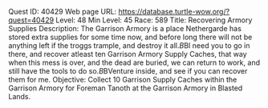 Quest ID: 40429
Web page URL: https://database.turtle-wow.org/?quest=40429
Level: 48
Min Level: 45
Race: 589
Title: Recovering Armory Supplies
Description: The Garrison Armory is a place Nethergarde has stored extra supplies for some time now, and before long there will not be anything left if the troggs trample, and destroy it all.$B$BI need you to go in there, and recover atleast ten Garrison Armory Supply Caches, that way when this mess is over, and the dead are buried, we can return to work, and still have the tools to do so.$B$BVenture inside, and see if you can recover them for me.
Objective: Collect 10 Garrison Supply Caches within the Garrison Armory for Foreman Tanoth at the Garrison Armory in Blasted Lands.
